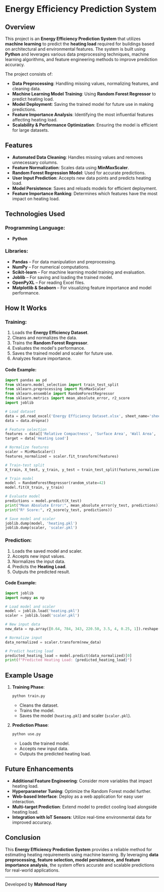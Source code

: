 # Energy Efficiency Prediction System

## Overview
This project is an **Energy Efficiency Prediction System** that utilizes **machine learning** to predict the **heating load** required for buildings based on architectural and environmental features. The system is built using **Python** and leverages various data preprocessing techniques, machine learning algorithms, and feature engineering methods to improve prediction accuracy.

The project consists of:
- **Data Preprocessing**: Handling missing values, normalizing features, and cleaning data.
- **Machine Learning Model Training**: Using **Random Forest Regressor** to predict heating load.
- **Model Deployment**: Saving the trained model for future use in making predictions.
- **Feature Importance Analysis**: Identifying the most influential features affecting heating load.
- **Scalability & Performance Optimization**: Ensuring the model is efficient for large datasets.

## Features
- **Automated Data Cleaning**: Handles missing values and removes unnecessary columns.
- **Feature Normalization**: Scales data using **MinMaxScaler**.
- **Random Forest Regression Model**: Used for accurate predictions.
- **User Input Prediction**: Accepts new data points and predicts heating load.
- **Model Persistence**: Saves and reloads models for efficient deployment.
- **Feature Importance Ranking**: Determines which features have the most impact on heating load.

## Technologies Used
### Programming Language:
- **Python**

### Libraries:
- **Pandas** – For data manipulation and preprocessing.
- **NumPy** – For numerical computations.
- **Scikit-learn** – For machine learning model training and evaluation.
- **Joblib** – For saving and loading the trained model.
- **OpenPyXL** – For reading Excel files.
- **Matplotlib & Seaborn** – For visualizing feature importance and model performance.

## How It Works
### Training:
1. Loads the **Energy Efficiency Dataset**.
2. Cleans and normalizes the data.
3. Trains the **Random Forest Regressor**.
4. Evaluates the model's performance.
5. Saves the trained model and scaler for future use.
6. Analyzes feature importance.

#### Code Example:
```python
import pandas as pd
from sklearn.model_selection import train_test_split
from sklearn.preprocessing import MinMaxScaler
from sklearn.ensemble import RandomForestRegressor
from sklearn.metrics import mean_absolute_error, r2_score
import joblib

# Load dataset
data = pd.read_excel('Energy Efficiency Dataset.xlsx', sheet_name='sheet1', engine='openpyxl')
data = data.dropna()

# Feature selection
features = data[['Relative Compactness', 'Surface Area', 'Wall Area', 'Roof Area', 'Overall Height', 'Orientation', 'Glazing Area', 'Glazing Area Distribution']]
target = data['Heating Load']

# Normalize features
scaler = MinMaxScaler()
features_normalized = scaler.fit_transform(features)

# Train-test split
X_train, X_test, y_train, y_test = train_test_split(features_normalized, target, test_size=0.2, random_state=42)

# Train model
model = RandomForestRegressor(random_state=42)
model.fit(X_train, y_train)

# Evaluate model
predictions = model.predict(X_test)
print("Mean Absolute Error:", mean_absolute_error(y_test, predictions))
print("R² Score:", r2_score(y_test, predictions))

# Save model and scaler
joblib.dump(model, 'heating.pkl')
joblib.dump(scaler, 'scaler.pkl')
```

### Prediction:
1. Loads the saved model and scaler.
2. Accepts new input values.
3. Normalizes the input data.
4. Predicts the **Heating Load**.
5. Outputs the predicted result.

#### Code Example:
```python
import joblib
import numpy as np

# Load model and scaler
model = joblib.load('heating.pkl')
scaler = joblib.load('scaler.pkl')

# New input data
new_data = np.array([0.64, 784, 343, 220.50, 3.5, 4, 0.25, 1]).reshape(1, -1)

# Normalize input
data_normalized = scaler.transform(new_data)

# Predict heating load
predicted_heating_load = model.predict(data_normalized)[0]
print(f"Predicted Heating Load: {predicted_heating_load}")
```

## Example Usage
1. **Training Phase**:
   ```sh
   python train.py
   ```
   - Cleans the dataset.
   - Trains the model.
   - Saves the model (`heating.pkl`) and scaler (`scaler.pkl`).

2. **Prediction Phase**:
   ```sh
   python use.py
   ```
   - Loads the trained model.
   - Accepts new input data.
   - Outputs the predicted heating load.

## Future Enhancements
- **Additional Feature Engineering**: Consider more variables that impact heating load.
- **Hyperparameter Tuning**: Optimize the Random Forest model further.
- **Web-based Interface**: Deploy as a web application for easy user interaction.
- **Multi-target Prediction**: Extend model to predict cooling load alongside heating load.
- **Integration with IoT Sensors**: Utilize real-time environmental data for improved accuracy.

## Conclusion
This **Energy Efficiency Prediction System** provides a reliable method for estimating heating requirements using machine learning. By leveraging **data preprocessing, feature selection, model persistence, and feature importance analysis**, the system offers accurate and scalable predictions for real-world applications.

---
Developed by **Mahmoud Hany**

